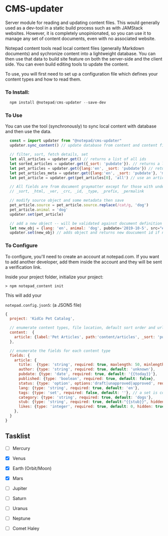 # CMS-updater

Server module for reading and updating content files. This would generally used as a dev-tool in a static build process such as with JAMStack websites. However, it is completely unopinionated, so you can use it to manage any set of content documents, even with no associated website.

Notepad content tools read local content files (generally Markdown documents) and sychronize content into a lightweight database. You can then use that data to build site feature on both the server-side and the client side. You can even build editing tools to update the content.

To use, you will first need to set up a configuration file which defines your content types and how to read them.

### To Install:

```javascript
  npm install @notepad/cms-updater --save-dev
```


### To Use

You can use the tool (synchronously) to sync local content with database and then use the data.

```javascript
  const = import updater from "@notepad/cms-updater"
  updater.sync_content() // update database from content and content files from database

  // filter, sort, fetch details, set
  let all_articles = updater.get() // returns a list of all ids
  let sorted_articles = updater.get({_sort: 'pubdate'}). // returns a list ids sorted by pubdate
  let pet_articles = updater.get({lang:'en', _sort: 'pubdate'}) // returns list limted to lang=en and sorted by pubdate
  let pet_articles_meta = updater.get({lang:'en', _sort: 'pubdate'}, 'meta') // fetch details for one or more article ids
  let pet_article = updater.get(pet_articles[0], 'all') // use an article id (or array of ids) to fetch content

  // All fields are from document graymatter except for those with underscore. These are generated or required
  // _sort, _html, _ver, _crc, _id, _type, _prefix, _permalink

  // modify source object and some metadata then save
  pet_article.source = pet_article.source.replace(/cat/g, 'dog')
  pet_article.animal = 'dog'
  updater.set(pet_article)

  // add a new object -- will be validated against document definition
  let new_obj = {lang: 'en', animal: 'dog', pubdate='2019-10-5', src="# Let's get Started {.title}"}
  updater.set(new_obj) // adds object and returns new doucument id if none
```

### To Configure

To configure, you'll need to create an account at notepad.com. If you want to add another developer, add them inside the account and they will be sent a verification link.

Inside your project folder, initialize your project:

```> npm notepad_content init```

This will add your

```notepad.config.json5```:  (a JSON5 file)
```javascript
{
  project: 'KidCo Pet Catalog',

  // enumerate content types, file location, default sort order and url of each
  content:  {
    article: {label:'Pet Articles', path:'content/articles', _sort: 'pubdate', _url: "{pubdate}_{stub}_{lang}" }
  },

  // enumerate the fields for each content type
  fields: {
    article: {
      title:  {type: 'string', required: true, maxlength: 50, minlength: 0, default: ''},
      author: {type: 'string', required: true, default: 'unknown'},
      pubdate: {type: 'date', required: true, default: '{{today}}'},
      published: {type: 'boolean', required: true, default: false},
      status: {type: 'option', options:'draft|unapproved|approved', required: true, default: 'draft'},
      lang: {type: 'string', required: true, default: 'en'},
      tags: {type: 'set', required: false, default: ''}, // a set is comma-delimited
      category: {type: 'string', required: true, default: 'dogs'},
      stub: {type: 'string', required: true, default:"{{stub}}", hidden: true}, // default from title
      likes: {type: 'integer', required: true, default: 0, hidden: true}
    },
  }
}
```

## Tasklist

- [ ] Mercury
- [x] Venus
- [x] Earth (Orbit/Moon)
- [x] Mars
- [ ] Jupiter
- [ ] Saturn
- [ ] Uranus
- [ ] Neptune
- [ ] Comet Haley











